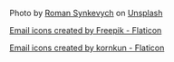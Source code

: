 Photo by <a href="https://unsplash.com/@synkevych?utm_content=creditCopyText&utm_medium=referral&utm_source=unsplash">Roman Synkevych</a> on <a href="https://unsplash.com/photos/black-android-smartphone-vXInUOv1n84?utm_content=creditCopyText&utm_medium=referral&utm_source=unsplash">Unsplash</a>
      

<a href="https://www.flaticon.com/free-icons/email" title="email icons">Email icons created by Freepik - Flaticon</a>

<a href="https://www.flaticon.com/free-icons/email" title="email icons">Email icons created by kornkun - Flaticon</a>
